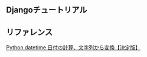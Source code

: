 ## Djangoチュートリアル

## リファレンス
[Python datetime 日付の計算、文字列から変換【決定版】](https://qiita.com/7110/items/4ece0ce9be0ce910ee90)
